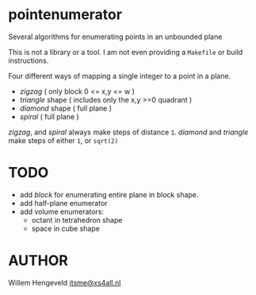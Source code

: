 # pointenumerator
Several algorithms for enumerating points in an unbounded plane

This is not a library or a tool. I am not even providing a `Makefile` or build instructions.

Four different ways of mapping a single integer to a point in a plane.

 * _zigzag_ ( only block  0 <= x,y <= w )
 * _triangle_ shape ( includes only the x,y >=0 quadrant )
 * _diamond_ shape ( full plane )
 * _spiral_ ( full plane )
 
_zigzag_, and _spiral_ always make steps of distance `1`.
_diamond_ and _triangle_ make steps of either `1`, or `sqrt(2)`

 
TODO
====

 * add _block_ for enumerating entire plane in block shape.
 * add half-plane enumerator
 * add volume enumerators:
     * octant in tetrahedron shape
     * space in cube shape

AUTHOR
======

Willem Hengeveld <itsme@xs4all.nl>
